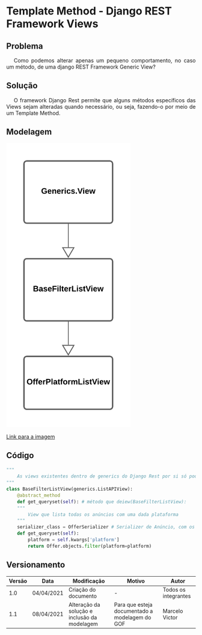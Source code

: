 # Template Method - Django REST Framework Views

## Problema

<p style="text-indent: 20px; text-align: justify">
Como podemos alterar apenas um pequeno comportamento, no caso um método, de uma django REST Framework Generic View?
</p>

## Solução

<p style="text-indent: 20px; text-align: justify">
O framework Django Rest permite que alguns métodos específicos das Views sejam alteradas quando necessário, ou seja, fazendo-o por meio de um Template Method.
</p>

## Modelagem

![Modelagem Template](../../../../../assets/gofs/modelos/template_method.png)

<a href="https://drive.google.com/file/d/100XWp0vcGbhY5XbK5RZO0qEtYOjSucK9/view?usp=sharing" target="_blank" rel="noopener noreferrer">Link para a imagem</a>

## Código

```python
"""
    As views existentes dentro de generics do Django Rest por si só podem ser consideradas templates
"""
class BaseFilterListView(generics.ListAPIView):
    @abstract_method
    def get_queryset(self): # método que deiew(BaseFilterListView):
    """
        View que lista todas os anúncios com uma dada plataforma
    """
    serializer_class = OfferSerializer # Serializer de Anúncio, com os campos padrão de anúncio
    def get_queryset(self):
        platform = self.kwargs['platform']
        return Offer.objects.filter(platform=platform)
```

## Versionamento

| Versão | Data       | Modificação                                  | Motivo                                         | Autor                |
| ------ | ---------- | -------------------------------------------- | ---------------------------------------------- | -------------------- |
| 1.0    | 04/04/2021 | Criação do documento                         | -                                              | Todos os integrantes |
| 1.1    | 08/04/2021 | Alteração da solução e inclusão da modelagem | Para que esteja documentado a modelagem do GOF | Marcelo Victor       |
